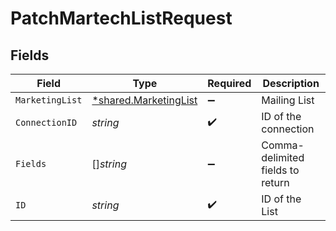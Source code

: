 # PatchMartechListRequest


## Fields

| Field                                                                | Type                                                                 | Required                                                             | Description                                                          |
| -------------------------------------------------------------------- | -------------------------------------------------------------------- | -------------------------------------------------------------------- | -------------------------------------------------------------------- |
| `MarketingList`                                                      | [*shared.MarketingList](../../../pkg/models/shared/marketinglist.md) | :heavy_minus_sign:                                                   | Mailing List                                                         |
| `ConnectionID`                                                       | *string*                                                             | :heavy_check_mark:                                                   | ID of the connection                                                 |
| `Fields`                                                             | []*string*                                                           | :heavy_minus_sign:                                                   | Comma-delimited fields to return                                     |
| `ID`                                                                 | *string*                                                             | :heavy_check_mark:                                                   | ID of the List                                                       |